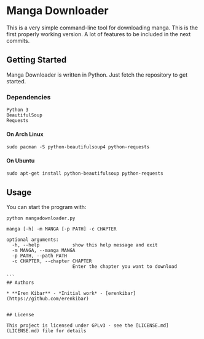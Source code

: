 # Manga Downloader

This is a very simple command-line tool for downloading manga. This is the first properly working version. A lot of features to be included in the next commits.

## Getting Started

Manga Downloader is written in Python. 
Just fetch the repository to get started.
### Dependencies
	Python 3
	BeautifulSoup
	Requests

#### On Arch Linux 
```
sudo pacman -S python-beautifulsoup4 python-requests
```
#### On Ubuntu
```
sudo apt-get install python-beautifulsoup python-requests
```
## Usage
You can start the program with:

````
python mangadownloader.py
````

````
manga [-h] -m MANGA [-p PATH] -c CHAPTER

optional arguments:
  -h, --help            show this help message and exit
  -m MANGA, --manga MANGA
  -p PATH, --path PATH
  -c CHAPTER, --chapter CHAPTER
                        Enter the chapter you want to download

```
## Authors

* **Eren Kibar** - *Initial work* - [erenkibar](https://github.com/erenkibar)


## License

This project is licensed under GPLv3 - see the [LICENSE.md](LICENSE.md) file for details

